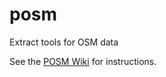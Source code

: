 posm
====

Extract tools for OSM data

See the [POSM Wiki](https://github.com/nyaruka/posm/wiki) for instructions.
